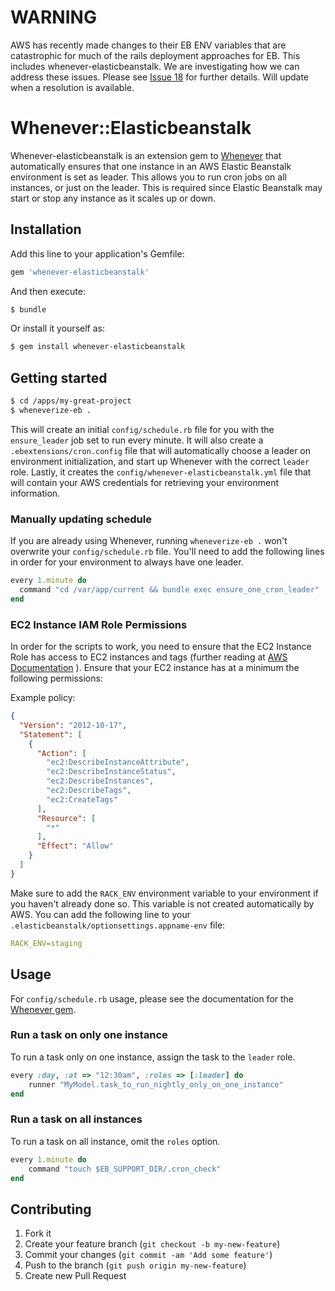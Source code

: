 # WARNING
AWS has recently made changes to their EB ENV variables that are catastrophic for much of the rails deployment approaches for EB. This includes whenever-elasticbeanstalk. We are investigating how we can address these issues. Please see [Issue 18](https://github.com/dignoe/whenever-elasticbeanstalk/issues/18) for further details. Will update when a resolution is available.

# Whenever::Elasticbeanstalk

Whenever-elasticbeanstalk is an extension gem to [Whenever](https://github.com/javan/whenever) that automatically ensures that one instance in an AWS Elastic Beanstalk environment is set as leader. This allows you to run cron jobs on all instances, or just on the leader. This is required since Elastic Beanstalk may start or stop any instance as it scales up or down.

## Installation

Add this line to your application's Gemfile:

```ruby
gem 'whenever-elasticbeanstalk'
```

And then execute:

```bash
$ bundle
```

Or install it yourself as:

```bash
$ gem install whenever-elasticbeanstalk
```

## Getting started
```bash
$ cd /apps/my-great-project
$ wheneverize-eb .
```

This will create an initial `config/schedule.rb` file for you with the `ensure_leader` job set to run every minute. It will also create a `.ebextensions/cron.config` file that will automatically choose a leader on environment initialization, and start up Whenever with the correct `leader` role. Lastly, it creates the `config/whenever-elasticbeanstalk.yml` file that will contain your AWS credentials for retrieving your environment information.

### Manually updating schedule

If you are already using Whenever, running `wheneverize-eb .` won't overwrite your `config/schedule.rb` file. You'll need to add the following lines in order for your environment to always have one leader.

```ruby
every 1.minute do
  command "cd /var/app/current && bundle exec ensure_one_cron_leader"
end
```

### EC2 Instance IAM Role Permissions

In order for the scripts to work, you need to ensure that the EC2 Instance Role has access to EC2 instances and tags (further reading at [AWS Documentation](http://docs.aws.amazon.com/elasticbeanstalk/latest/dg/AWSHowTo.iam.roles.aeb.html) ). Ensure that your EC2 instance has at a minimum the following permissions:

Example policy:
```json
{
  "Version": "2012-10-17",
  "Statement": [
    {
      "Action": [
        "ec2:DescribeInstanceAttribute",
        "ec2:DescribeInstanceStatus",
        "ec2:DescribeInstances",
        "ec2:DescribeTags",
        "ec2:CreateTags"
      ],
      "Resource": [
        "*"
      ],
      "Effect": "Allow"
    }
  ]
}
```

Make sure to add the `RACK_ENV` environment variable to your environment if you haven't already done so. This variable is not created automatically by AWS. You can add the following line to your `.elasticbeanstalk/optionsettings.appname-env` file:
```yaml
RACK_ENV=staging
```

## Usage

For `config/schedule.rb` usage, please see the documentation for the [Whenever gem](https://github.com/javan/whenever).

### Run a task on only one instance

To run a task only on one instance, assign the task to the `leader` role.
```ruby
every :day, :at => "12:30am", :roles => [:leader] do
	runner "MyModel.task_to_run_nightly_only_on_one_instance"
end
```

### Run a task on all instances

To run a task on all instance, omit the `roles` option.
```ruby
every 1.minute do
	command "touch $EB_SUPPORT_DIR/.cron_check"
end
```

## Contributing

1. Fork it
2. Create your feature branch (`git checkout -b my-new-feature`)
3. Commit your changes (`git commit -am 'Add some feature'`)
4. Push to the branch (`git push origin my-new-feature`)
5. Create new Pull Request
